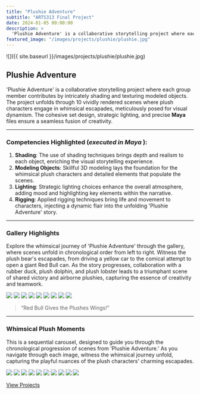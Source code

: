 ```yaml
---
title: "Plushie Adventure"
subtitle: "ARTS313 Final Project"
date: 2024-01-05 00:00:00
description: >
  'Plushie Adventure' is a collaborative storytelling project where each group member contributes by intricately shading and texturing modeled objects. The project unfolds through 10 vividly rendered scenes where plush characters engage in whimsical escapades, meticulously posed for visual dynamism. The cohesive set design, strategic lighting, and precise Maya files ensure a seamless fusion of creativity.
featured_image: "/images/projects/plushie/plushie.jpg"
---
```


![]({{ site.baseurl }}/images/projects/plushie/plushie.jpg)

## Plushie Adventure

'Plushie Adventure' is a collaborative storytelling project where each group member contributes by intricately shading and texturing modeled objects. The project unfolds through 10 vividly rendered scenes where plush characters engage in whimsical escapades, meticulously posed for visual dynamism. The cohesive set design, strategic lighting, and precise **Maya** files ensure a seamless fusion of creativity.

---

### Competencies Highlighted (_executed in Maya_ ):

1. **Shading**: The use of shading techniques brings depth and realism to each object, enriching the visual storytelling experience.
2. **Modeling Objects**: Skillful 3D modeling lays the foundation for the whimsical plush characters and detailed elements that populate the scenes.
3. **Lighting**: Strategic lighting choices enhance the overall atmosphere, adding mood and highlighting key elements within the narrative.
4. **Rigging**: Applied rigging techniques bring life and movement to characters, injecting a dynamic flair into the unfolding 'Plushie Adventure' story.

---

### Gallery Highlights

Explore the whimsical journey of 'Plushie Adventure' through the gallery, where scenes unfold in chronological order from left to right. Witness the plush bear's escapades, from driving a yellow car to the comical attempt to open a giant Red Bull can. As the story progresses, collaboration with a rubber duck, plush dolphin, and plush lobster leads to a triumphant scene of shared victory and airborne plushies, capturing the essence of creativity and teamwork.

<div class="gallery" data-columns="3">
	<img src="{{ site.baseurl }}/images/projects/plushie/scene1.2.jpg">
	<img src="{{ site.baseurl }}/images/projects/plushie/scene2.jpg">
	<img src="{{ site.baseurl }}/images/projects/plushie/scene3.jpg">
	<img src="{{ site.baseurl }}/images/projects/plushie/scene4.jpg">
  <img src="{{ site.baseurl }}/images/projects/plushie/scene5.jpg">
  <img src="{{ site.baseurl }}/images/projects/plushie/scene6.jpg">
  <img src="{{ site.baseurl }}/images/projects/plushie/scene7.1.jpg">
  <img src="{{ site.baseurl }}/images/projects/plushie/scene7.2.jpg">
  <img src="{{ site.baseurl }}/images/projects/plushie/scene8.jpg">
</div>

> “Red Bull Gives the Plushes Wings!”

---

### Whimsical Plush Moments

This is a sequential carousel, designed to guide you through the chronological progression of scenes from 'Plushie Adventure.' As you navigate through each image, witness the whimsical journey unfold, capturing the playful nuances of the plush characters' charming escapades.

<div class="gallery" data-columns="1">
  <img src="{{ site.baseurl }}/images/projects/plushie/scene1.1.jpg">
	<img src="{{ site.baseurl }}/images/projects/plushie/scene1.2.jpg">
	<img src="{{ site.baseurl }}/images/projects/plushie/scene2.jpg">
	<img src="{{ site.baseurl }}/images/projects/plushie/scene3.jpg">
	<img src="{{ site.baseurl }}/images/projects/plushie/scene4.jpg">
  <img src="{{ site.baseurl }}/images/projects/plushie/scene5.jpg">
  <img src="{{ site.baseurl }}/images/projects/plushie/scene6.jpg">
  <img src="{{ site.baseurl }}/images/projects/plushie/scene7.1.jpg">
  <img src="{{ site.baseurl }}/images/projects/plushie/scene7.2.jpg">
  <img src="{{ site.baseurl }}/images/projects/plushie/scene8.jpg">
</div>

<a href="https://haerinh.github.io/portfolio/" class="button button--large" >View Projects</a>
